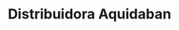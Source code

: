 ---
title: "Distribuidora Aquidaban"
url: /pedro-juan-caballero/distribuidora-aquidaban-2/
shop: Kosmetik
---